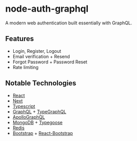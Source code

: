 # node-auth-graphql

A modern web authentication built essentially with GraphQL.

## Features
- Login, Register, Logout
- Email verification + Resend
- Forgot Password + Password Reset
- Rate limiting

## Notable Technologies

- [React](https://reactjs.org)
- [Next](https://nextjs.org)
- [Typescript](https://www.typescriptlang.org)
- [GraphQL](https://graphql.org) + [TypeGraphQL](https://typegraphql.com/)
- [ApolloGraphQL](https://www.apollographql.com)
- [MongoDB](https://www.mongodb.com) + [Typegoose](https://typegoose.github.io/)
- [Redis](https://redis.io)
- [Bootstrap](https://getbootstrap.com/docs/5.0) + [React-Bootstrap](https://react-bootstrap.github.io)
